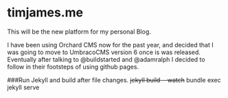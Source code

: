 timjames.me
====================

This will be the new platform for my personal Blog.

I have been using Orchard CMS now for the past year, and decided that I was going to move to UmbracoCMS version 6 once is was released. 
Eventually after talking to @buildstarted and @adamralph I decided to follow in their footsteps of using github pages.

###Run Jekyll and build after file changes.
    ~~jekyll build --watch~~ bundle exec jekyll serve


